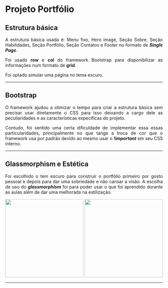 # Projeto Portfólio

## Estrutura básica

<p align= "justify">
    A estrutura básica usada é: Menu fixo, Hero image, Seção Sobre, Seção Habilidades, Seção Portfólio, Seção Contatos e Footer no formato de <strong><em>Single Page</em></strong>.
</p>

<p align="justify">
    Foi usado <strong>row</strong> e <strong>col</strong> do framework Bootstrap para disponibilizar as informações num formato de <strong>grid</strong>.
<p>

<p align="justify">
    Foi optado simular uma página no tema escuro.
<p>

<hr>

## Bootstrap

<p align= "justify">
    O framework ajudou a otimizar o tempo para criar a estrutura básica sem precisar usar diretamente o CSS para isso deixando a cargo dele as peculiaridades e as características expecíficas do projeto.
</p>

<p align= "justify">
    Contudo, foi sentido uma certa dificuldade de implementar essa essas particularidades, principalmente no que tange a troca de cor que o framework usa por padrão devido ao mesmo usar o <strong><em>!important</em></strong> em seu CSS interno.
</p>

<hr>

## Glassmorphism e Estética

<p align= "justify">
    Foi escolhido o tem escuro para construir o portfólio primeiro por gosto pessoal e depois para dar uma sobriedade e não cansar a visão.
    A escolha de uso do <strong><em>glassmorphism</em></strong> foi para poder usar o que foi aprendido durante as aulas além de dar uma melhorada na estilização.
</p>

<p float="left" align= "center">
  <img height="250" src="https://user-images.githubusercontent.com/118773074/218563918-b0b15b59-f5f5-4b05-8a0c-e7309192ad2e.png">
  <img height="250" src="">
</p>

<hr>
